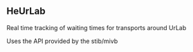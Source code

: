 ## HeUrLab

Real time tracking of waiting times for transports around UrLab

Uses the API provided by the stib/mivb

